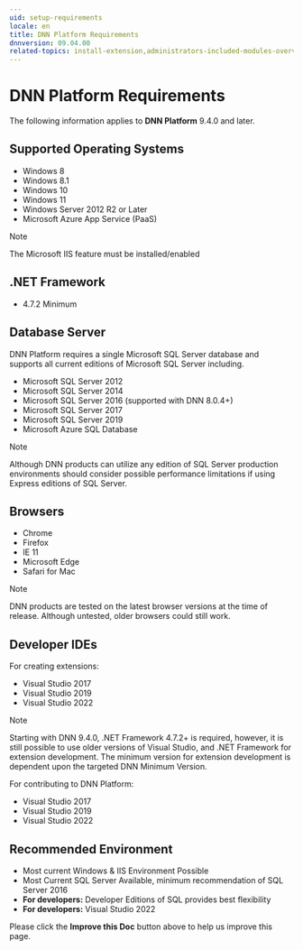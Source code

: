 ```yaml
---
uid: setup-requirements
locale: en
title: DNN Platform Requirements
dnnversion: 09.04.00
related-topics: install-extension,administrators-included-modules-overview,dnn-overview,dnn-overview,control-bar-to-persona-bar,persona-bar-by-role,providers,more-resources,set-up-dnn
---
```


# DNN Platform Requirements
The following information applies to **DNN Platform** 9.4.0 and later.

## Supported Operating Systems

*   Windows 8
*   Windows 8.1
*   Windows 10
*   Windows 11
*   Windows Server 2012 R2 or Later
*   Microsoft Azure App Service (PaaS)

> [!Note]
> The Microsoft IIS feature must be installed/enabled

## .NET Framework

*   4.7.2 Minimum

## Database Server

DNN Platform requires a single Microsoft SQL Server database and supports all current editions of Microsoft SQL Server including.

*   Microsoft SQL Server 2012
*   Microsoft SQL Server 2014
*   Microsoft SQL Server 2016 (supported with DNN 8.0.4+)
*   Microsoft SQL Server 2017
*   Microsoft SQL Server 2019
*   Microsoft Azure SQL Database

> [!Note]
> Although DNN products can utilize any edition of SQL Server production environments should consider possible performance limitations if using Express editions of SQL Server.

## Browsers

*   Chrome
*   Firefox
*   IE 11
*   Microsoft Edge
*   Safari for Mac

> [!Note]
> DNN products are tested on the latest browser versions at the time of release. Although untested, older browsers could still work.

## Developer IDEs

For creating extensions:

*   Visual Studio 2017
*   Visual Studio 2019
*   Visual Studio 2022

> [!Note]
> Starting with DNN 9.4.0, .NET Framework 4.7.2+ is required, however, it is still possible to use older versions of Visual Studio, and .NET Framework for extension development.  The minimum version for extension development is dependent upon the targeted DNN Minimum Version.

For contributing to DNN Platform:

*   Visual Studio 2017
*   Visual Studio 2019
*   Visual Studio 2022

## Recommended Environment

*   Most current Windows & IIS Environment Possible
*   Most Current SQL Server Available, minimum recommendation of SQL Server 2016
*   **For developers:** Developer Editions of SQL provides best flexibility
*   **For developers:** Visual Studio 2022

Please click the **Improve this Doc** button above to help us improve this page.
